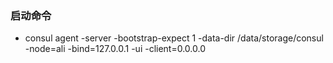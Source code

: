 
### 启动命令
* consul agent -server -bootstrap-expect 1 -data-dir /data/storage/consul -node=ali -bind=127.0.0.1 -ui -client=0.0.0.0
